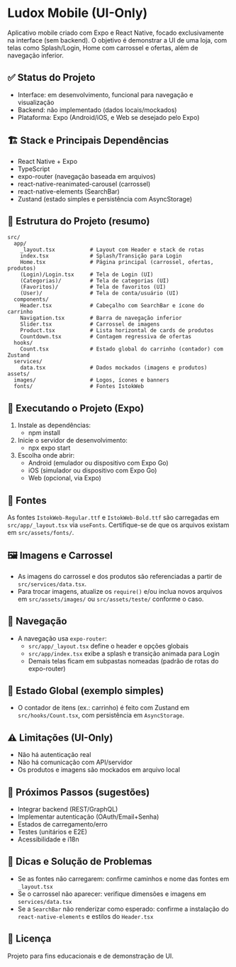 # Ludox Mobile (UI-Only)

Aplicativo mobile criado com Expo e React Native, focado exclusivamente na interface (sem backend). O objetivo é demonstrar a UI de uma loja, com telas como Splash/Login, Home com carrossel e ofertas, além de navegação inferior.

## ✅ Status do Projeto
- Interface: em desenvolvimento, funcional para navegação e visualização
- Backend: não implementado (dados locais/mockados)
- Plataforma: Expo (Android/iOS, e Web se desejado pelo Expo)

## 🏗️ Stack e Principais Dependências
- React Native + Expo
- TypeScript
- expo-router (navegação baseada em arquivos)
- react-native-reanimated-carousel (carrossel)
- react-native-elements (SearchBar)
- Zustand (estado simples e persistência com AsyncStorage)

## 📂 Estrutura do Projeto (resumo)
```
src/
  app/
    _layout.tsx           # Layout com Header e stack de rotas
    index.tsx             # Splash/Transição para Login
    Home.tsx              # Página principal (carrossel, ofertas, produtos)
    (Login)/Login.tsx     # Tela de Login (UI)
    (Categorias)/         # Tela de categorias (UI)
    (Favoritos)/          # Tela de favoritos (UI)
    (User)/               # Tela de conta/usuário (UI)
  components/
    Header.tsx            # Cabeçalho com SearchBar e ícone do carrinho
    Navigation.tsx        # Barra de navegação inferior
    Slider.tsx            # Carrossel de imagens
    Product.tsx           # Lista horizontal de cards de produtos
    Countdown.tsx         # Contagem regressiva de ofertas
  hooks/
    Count.tsx             # Estado global do carrinho (contador) com Zustand
  services/
    data.tsx              # Dados mockados (imagens e produtos)
assets/
  images/                 # Logos, ícones e banners
  fonts/                  # Fontes IstokWeb
```

## 🚀 Executando o Projeto (Expo)
1. Instale as dependências:
   - npm install
2. Inicie o servidor de desenvolvimento:
   - npx expo start
3. Escolha onde abrir:
   - Android (emulador ou dispositivo com Expo Go)
   - iOS (simulador ou dispositivo com Expo Go)
   - Web (opcional, via Expo)

## 🔡 Fontes
As fontes `IstokWeb-Regular.ttf` e `IstokWeb-Bold.ttf` são carregadas em `src/app/_layout.tsx` via `useFonts`. Certifique-se de que os arquivos existam em `src/assets/fonts/`.

## 🖼️ Imagens e Carrossel
- As imagens do carrossel e dos produtos são referenciadas a partir de `src/services/data.tsx`.
- Para trocar imagens, atualize os `require()` e/ou inclua novos arquivos em `src/assets/images/` ou `src/assets/teste/` conforme o caso.

## 🧭 Navegação
- A navegação usa `expo-router`:
  - `src/app/_layout.tsx` define o header e opções globais
  - `src/app/index.tsx` exibe a splash e transição animada para Login
  - Demais telas ficam em subpastas nomeadas (padrão de rotas do expo-router)

## 🧰 Estado Global (exemplo simples)
- O contador de itens (ex.: carrinho) é feito com Zustand em `src/hooks/Count.tsx`, com persistência em `AsyncStorage`.

## ⚠️ Limitações (UI-Only)
- Não há autenticação real
- Não há comunicação com API/servidor
- Os produtos e imagens são mockados em arquivo local

## 📌 Próximos Passos (sugestões)
- Integrar backend (REST/GraphQL)
- Implementar autenticação (OAuth/Email+Senha)
- Estados de carregamento/erro
- Testes (unitários e E2E)
- Acessibilidade e i18n

## 🐞 Dicas e Solução de Problemas
- Se as fontes não carregarem: confirme caminhos e nome das fontes em `_layout.tsx`
- Se o carrossel não aparecer: verifique dimensões e imagens em `services/data.tsx`
- Se a `SearchBar` não renderizar como esperado: confirme a instalação do `react-native-elements` e estilos do `Header.tsx`

## 📄 Licença
Projeto para fins educacionais e de demonstração de UI.
